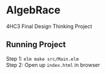 # AlgebRace
4HC3 Final Design Thinking Project

## Running Project   
Step 1: `elm make src/Main.elm`   
Step 2: Open up `index.html` in browser
